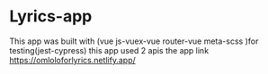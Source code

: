 # Lyrics-app
This app was built with (vue js-vuex-vue router-vue meta-scss )for testing(jest-cypress) this app used 2 apis the app link https://omloloforlyrics.netlify.app/
